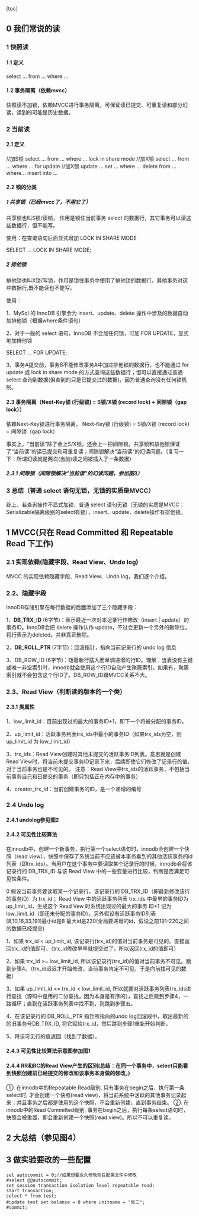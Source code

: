 [toc]

## 0 我们常说的读

### 1 快照读

#### 1.1 定义

select ... from ... where ...

#### 1.2 事务隔离（依赖mvcc）

快照读不加锁，依赖MVCC进行事务隔离，可保证读已提交、可重复读和部分幻读，读到的可能是历史数据。

### 2 当前读

#### 2.1 定义

//加S锁
select ... from ... where ... lock in share mode
//加X锁
select ... from ... where ... for update
//加X锁
update ... set ... where ...
delete from ... where...
insert into ... 

#### 2.2 锁的分类

##### 1 共享锁（已经mvcc了，不用它了）

共享锁也叫S锁/读锁， 作用是锁住当前事务 select 的数据行，其它事务可以读这些数据行，但不能写。

使用：在查询语句后面显式增加 LOCK IN SHARE MODE

SELECT ... LOCK IN SHARE MODE;

##### 2 排他锁

排他锁也叫X锁/写锁，作用是锁住事务中使用了排他锁的数据行，其他事务对这些数据行,既不能读也不能写。

使用：

1、MySql 的 InnoDB 引擎会为 insert、update、delete 操作中涉及的数据自动加排他锁（根据where条件语句）

2、对于一般的 select 语句，InnoDB 不会加任何锁，可加 FOR UPDATE，显式地加排他锁

SELECT ... FOR UPDATE;

3、事务A提交前，事务B不能修改事务A中加过排他锁的数据行，也不能通过 for update 或 lock in share mode 的方式查询这些数据行；但可以直接通过普通 select 查询到数据(但查到的只是已提交过的数据)，因为普通查询没有任何锁机制。

#### 2.3 事务隔离（Next-Key锁 (行级锁) = S锁/X锁 (record lock) + 间隙锁（gap lock））

依赖Next-Key锁进行事务隔离。
Next-Key锁 (行级锁) = S锁/X锁 (record lock) + 间隙锁（gap lock）

事实上，“当前读”除了会上S/X锁，还会上一把间隙锁。共享锁和排他锁保证了“当前读”的读已提交和可重复读；间隙锁解决“当前读”的幻读问题。（复习一下：所谓幻读就是两次(当前)读之间被插入了一条数据）

##### 2.3.1 间隙锁（间隙锁解决“当前读”的幻读问题，参加图3）
### 3 总结（普通 select 语句无锁，无锁的实质是MVCC）
综上，若查询操作不显式加锁，普通 select 语句无锁（无锁的实质是MVCC；Serializable隔离级别的select有锁），insert、update、delete操作有排他锁。

## 1 MVCC(只在 Read Committed 和 Repeatable Read 下工作)
### 2.1 实现依赖(隐藏字段、Read View、Undo log)
MVCC 的实现依赖隐藏字段、Read View、Undo log，我们逐个介绍。

### 2.2、隐藏字段
InnoDB存储引擎在每行数据的后面添加了三个隐藏字段：

1、**DB_TRX_ID** (6字节)：表示最近一次对本记录行作修改（insert | update）的事务ID。InnoDB会把 delete 操作认作 update，不过会更新一个另外的删除位，将行表示为deleted。并非真正删除。

2、**DB_ROLL_PTR** (7字节)：回滚指针，指向当前记录行的 undo log 信息

3、DB_ROW_ID (6字节)：随着新行插入而单调递增的行ID。理解：当表没有主键或唯一非空索引时，innodb就会使用这个行ID自动产生聚簇索引。如果有，聚簇索引就不会包含这个行ID了。DB_ROW_ID跟MVCC关系不大。

### 2.3、Read View（判断读的版本的一个类）
#### 2.3.1 类属性

1、low_limit_id：目前出现过的最大的事务ID+1，即下一个将被分配的事务ID。

2、up_limit_id：活跃事务列表trx_ids中最小的事务ID（如果trx_ids为空，则up_limit_id 为 low_limit_id）

3、trx_ids：Read View创建时其他未提交的活跃事务ID列表。意思就是创建Read View时，将当前未提交事务ID记录下来，后续即使它们修改了记录行的值，对于当前事务也是不可见的。
注意：Read View中trx_ids的活跃事务，不包括当前事务自己和已提交的事务（即只包括正在内存中的事务）

4、creator_trx_id：当前创建事务的ID，是一个递增的编号

### 2.4 Undo log

#### 2.4.1 undolog参见图2

#### 2.4.2 可见性比较算法

在innodb中，创建一个新事务，执行第一个select语句时，innodb会创建一个快照（read view），快照中保存了系统当前不应该被本事务看到的其他活跃事务的id列表（即trx_ids）。当用户在这个事务中要读取某个记录行的时候，innodb会将该记录行的 DB_TRX_ID 与该 Read View 中的一些变量进行比较，判断是否满足可见性条件。

0 假设当前事务要读取某一个记录行，该记录行的 DB_TRX_ID（即最新修改该行的事务ID）为 trx_id；
Read View 中的活跃事务列表 trx_ids 中最早的事务ID为 up_limit_id，生成这个 Read Vew 时系统出现过的最大的事务 ID+1 记为 low_limit_id（即还未分配的事务ID）。另外假设有活跃事务ID列表 [8,10,16,33,191]最小id是8   最大id是220(全局要递增的id，假设之前191-220之间的数据已经提交)

1、如果 trx_id < up_limit_id, 该记录行(trx_id)的值对当前事务是可见的。直接返回trx_id的值即可。（trx_id修改早早就提交过了，所以返回trx_id的值即可）

2、如果 trx_id >= low_limit_id, 所以该记录行(trx_id)的值对当前事务不可见。跳到步骤4。（trx_id迟迟才开始修改，当前事务肯定不可见，于是向前找可见的数据）

3、如果 up_limit_id <= trx_id < low_limit_id, 所以就要对活跃事务列表trx_ids进行查找（源码中是用的二分查找，因为本身是有序的），查找之后跳到步骤4，一路循环；直到在活跃事务列表中找不到，则跳到步骤五。

4、在该记录行的 DB_ROLL_PTR 指针所指向的undo log回滚段中，取出最新的的旧事务号DB_TRX_ID, 将它赋给trx_id，然后跳到步骤1重新开始判断。

5、将该可见行的值返回（找到了数据）。

#### 2.4.3 可见性比较算法示意图参加图1

#### 2.4.4 RR和RC的Read View产生的区别(总结：在同一个事务中，select只能看到快照创建前已经提交的修改和该事务本身做的修改。)

①. 在innodb中的Repeatable Read级别, 只有事务在begin之后，执行第一条select时, 才会创建一个快照(read view)，将当前系统中活跃的其他事务记录起来；并且事务之后都是使用的这个快照，不会重新创建，直到事务结束。
②. 在innodb中的Read Committed级别, 事务在begin之后，执行每条select语句时，快照会被重置，即会重新创建一个快照(read view)。所以不可以重复读。

## 2 大总结（参见图4）

## 3 做实验要改的一些配置

```
set autocommit = 0;//如果想要永久修改则在配置文件中修改
#select @@autocommit;
set session transaction isolation level repeatable read;
start transaction;
select * from test;
#update test set balance = 0 where unitname = "张三";
#commit;
```

